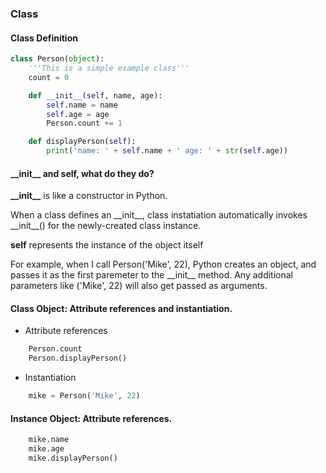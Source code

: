 ### Class

#### Class Definition

```python
class Person(object):
    '''This is a simple example class'''
    count = 0

    def __init__(self, name, age):
        self.name = name
        self.age = age
        Person.count += 1

    def displayPerson(self):
        print('name: ' + self.name + ' age: ' + str(self.age))
```

#### \_\_init\_\_ and self, what do they do?

**\_\_init\_\_** is like a constructor in Python.

When a class defines an \_\_init\_\_, class instatiation automatically invokes \_\_init\_\_() for the newly-created class instance. 

**self** represents the instance of the object itself

For example, when I call Person('Mike', 22), Python creates an object, and passes it as the first paremeter to the \_\_init\_\_ method. Any additional parameters like ('Mike', 22) will also get passed as arguments.

#### Class Object: Attribute references and instantiation.
* Attribute references
```python
    Person.count
    Person.displayPerson()
```
* Instantiation
```python
    mike = Person('Mike', 22)
```    
#### Instance Object: Attribute references.
```python
    mike.name
    mike.age
    mike.displayPerson()
```

